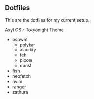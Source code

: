 ## Dotfiles

This are the dotfiles for my current setup.

Axyl OS - Tokyonight Theme

- bspwm
  - polybar
  - alacritty
  - feh
  - picom
  - dunst
- fish
- neofetch
- nvim
- ranger
- zathura
